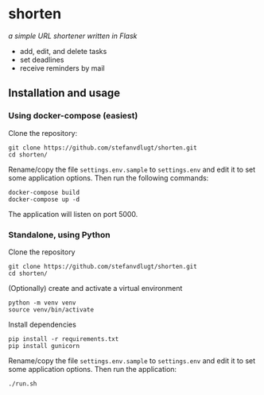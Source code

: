 # shorten
*a simple URL shortener written in Flask*

- add, edit, and delete tasks
- set deadlines
- receive reminders by mail

## Installation and usage

### Using docker-compose (easiest)
Clone the repository:
```
git clone https://github.com/stefanvdlugt/shorten.git
cd shorten/
```
Rename/copy the file `settings.env.sample` to `settings.env` and edit it to set some application options.
Then run the following commands:
```
docker-compose build
docker-compose up -d
```
The application will listen on port 5000.

### Standalone, using Python
Clone the repository
```
git clone https://github.com/stefanvdlugt/shorten.git
cd shorten/
```
(Optionally) create and activate a virtual environment
```
python -m venv venv
source venv/bin/activate
```
Install dependencies
```
pip install -r requirements.txt
pip install gunicorn
```
Rename/copy the file `settings.env.sample` to `settings.env` and edit it to set some application options.
Then run the application:
```
./run.sh
```

